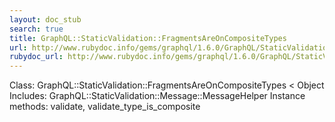 ```yaml
---
layout: doc_stub
search: true
title: GraphQL::StaticValidation::FragmentsAreOnCompositeTypes
url: http://www.rubydoc.info/gems/graphql/1.6.0/GraphQL/StaticValidation/FragmentsAreOnCompositeTypes
rubydoc_url: http://www.rubydoc.info/gems/graphql/1.6.0/GraphQL/StaticValidation/FragmentsAreOnCompositeTypes
---
```


Class: GraphQL::StaticValidation::FragmentsAreOnCompositeTypes < Object
Includes:
GraphQL::StaticValidation::Message::MessageHelper
Instance methods:
validate, validate_type_is_composite

